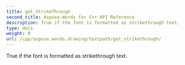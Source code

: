 ```yaml
---
title: get_StrikeThrough
second_title: Aspose.Words for C++ API Reference
description: True if the font is formatted as strikethrough text. 
type: docs
weight: 0
url: /cpp/aspose.words.drawing/textpath/get_strikethrough/
---
```


True if the font is formatted as strikethrough text. 

